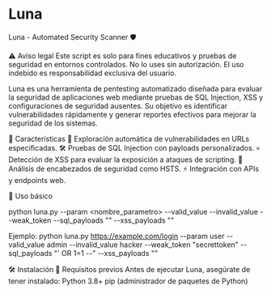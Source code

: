 # Luna
Luna - Automated Security Scanner 🛡️

⚠️ Aviso legal
Este script es solo para fines educativos y pruebas de seguridad en entornos controlados. No lo uses sin autorización. El uso indebido es responsabilidad exclusiva del usuario.

Luna es una herramienta de pentesting automatizado diseñada para evaluar la seguridad de aplicaciones web mediante pruebas de SQL Injection, XSS y configuraciones de seguridad ausentes. Su objetivo es identificar vulnerabilidades rápidamente y generar reportes efectivos para mejorar la seguridad de los sistemas.

🚀 Características
🔎 Exploración automática de vulnerabilidades en URLs especificadas.
🛠️ Pruebas de SQL Injection con payloads personalizados.
💀 Detección de XSS para evaluar la exposición a ataques de scripting.
🔐 Análisis de encabezados de seguridad como HSTS.
⚡ Integración con APIs y endpoints web.

🎯 Uso básico

python luna.py <URL> --param <nombre_parametro> --valid_value <valor> --invalid_value <valor> --weak_token <token> --sql_payloads "<payloads>" --xss_payloads "<payloads>"

Ejemplo: 
python luna.py https://example.com/login --param user --valid_value admin --invalid_value hacker --weak_token "secrettoken" --sql_payloads "' OR 1=1 --" --xss_payloads "<script>alert('XSS')</script>"

🛠️ Instalación
📌 Requisitos previos
Antes de ejecutar Luna, asegúrate de tener instalado:
Python 3.8+
pip (administrador de paquetes de Python)





